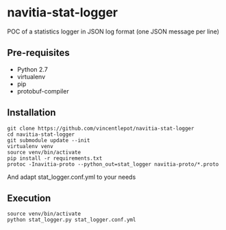 # navitia-stat-logger

POC of a statistics logger in JSON log format (one JSON message per line)

## Pre-requisites

* Python 2.7
* virtualenv
* pip
* protobuf-compiler

## Installation

```
git clone https://github.com/vincentlepot/navitia-stat-logger
cd navitia-stat-logger
git submodule update --init
virtualenv venv
source venv/bin/activate
pip install -r requirements.txt
protoc -Inavitia-proto --python_out=stat_logger navitia-proto/*.proto
```

And adapt stat_logger.conf.yml to your needs

## Execution

```
source venv/bin/activate
python stat_logger.py stat_logger.conf.yml
```